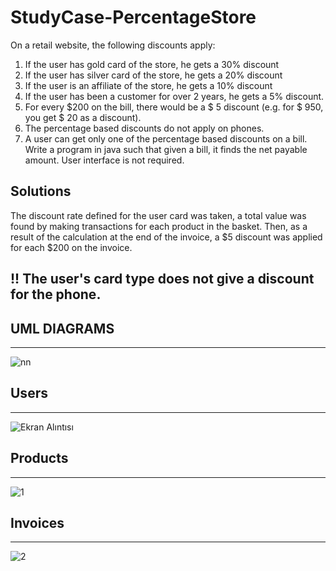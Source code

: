 # StudyCase-PercentageStore


On a retail website, the following discounts apply:
1.	If the user has gold card of the store, he gets a 30% discount
2.	If the user has silver card of the store, he gets a 20% discount
2. If the user is an affiliate of the store, he gets a 10% discount
3. If the user has been a customer for over 2 years, he gets a 5% discount. 
4. For every $200 on the bill, there would be a $ 5 discount (e.g. for $ 950, you get $ 20 as a discount).
5. The percentage based discounts do not apply on phones.
6. A user can get only one of the percentage based discounts on a bill.
Write a program in java such that given a bill, it finds the net payable amount. 
User interface is not required. 

## **Solutions**
The discount rate defined for the user card was taken, a total value was found by making transactions for each product in the basket. Then, as a result of the calculation at the end of the invoice, a $5 discount was applied for each $200 on the invoice.

!! The user's card type does not give a discount for the phone. 
------------------------------------------------------------------

## **UML DIAGRAMS**
------------------------------------------------------------------
![nn](https://user-images.githubusercontent.com/79936070/144602198-2af4482a-f98d-4b62-b4b9-2844d8b8480f.PNG)

## **Users**
------------------------------------------------------------------
![Ekran Alıntısı](https://user-images.githubusercontent.com/79936070/144601929-0431faf8-3a4c-460e-af3e-179b98484887.PNG)

## **Products**
------------------------------------------------------------------
![1](https://user-images.githubusercontent.com/79936070/144601414-fff71682-17a9-4d88-a442-3d6c25bd1acd.PNG)

## **Invoices**
------------------------------------------------------------------
![2](https://user-images.githubusercontent.com/79936070/144602105-bb4299f9-39d1-402a-ab88-3150eb362a77.PNG)


